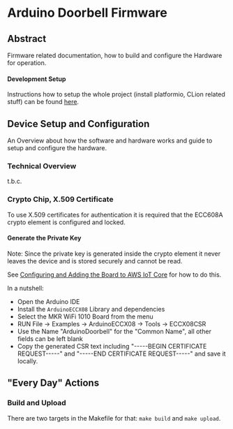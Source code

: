 Arduino Doorbell Firmware
====

Abstract
----

Firmware related documentation, how to build and configure the Hardware for operation.

#### Development Setup

Instructions how to setup the whole project (install platformio, CLion related stuff) can be found [here](../README.md).

Device Setup and Configuration
----

An Overview about how the software and hardware works and guide to setup and configure the hardware.

### Technical Overview

t.b.c.

### Crypto Chip, X.509 Certificate

To use X.509 certificates for authentication it is required that the ECC608A crypto element is configured and locked.

#### Generate the Private Key

Note: Since the private key is generated inside the crypto element it never leaves the device and is stored securely and cannot be read.

See [Configuring and Adding the Board to AWS IoT Core](https://create.arduino.cc/projecthub/Arduino_Genuino/securely-connecting-an-arduino-mkr-wifi-1010-to-aws-iot-core-a9f365#toc-configuring-and-adding-the-board-to-aws-iot-core-2) for how to do this.

In a nutshell:
* Open the Arduino IDE
* Install the `ArduinoECCX08` Library and dependencies
* Select the MKR WiFi 1010 Board from the menu
* RUN File -> Examples -> ArduinoECCX08 -> Tools -> ECCX08CSR
* Use the Name "ArduinoDoorbell" for the "Common Name", all other fields can be left blank
* Copy the generated CSR text including "-----BEGIN CERTIFICATE REQUEST-----" and "-----END CERTIFICATE REQUEST-----" and save it locally.

"Every Day" Actions
----

### Build and Upload

There are two targets in the Makefile for that: `make build` and `make upload`.




